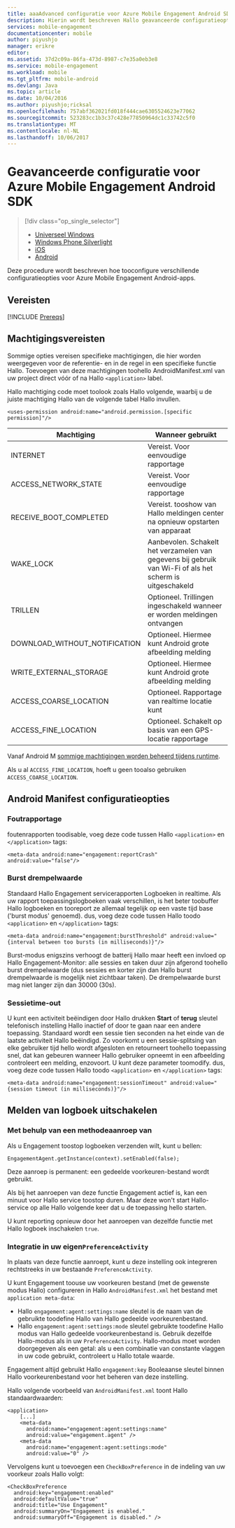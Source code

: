 ```yaml
---
title: aaaAdvanced configuratie voor Azure Mobile Engagement Android SDK
description: Hierin wordt beschreven Hallo geavanceerde configuratieopties, met inbegrip van Hallo Android Manifest met Azure Mobile Engagement Android SDK
services: mobile-engagement
documentationcenter: mobile
author: piyushjo
manager: erikre
editor: 
ms.assetid: 37d2c09a-86fa-473d-8987-c7e35a0eb3e8
ms.service: mobile-engagement
ms.workload: mobile
ms.tgt_pltfrm: mobile-android
ms.devlang: Java
ms.topic: article
ms.date: 10/04/2016
ms.author: piyushjo;ricksal
ms.openlocfilehash: 757abf362021fd018f444cae6305524623e77062
ms.sourcegitcommit: 523283cc1b3c37c428e77850964dc1c33742c5f0
ms.translationtype: MT
ms.contentlocale: nl-NL
ms.lasthandoff: 10/06/2017
---
```

# <a name="advanced-configuration-for-azure-mobile-engagement-android-sdk"></a>Geavanceerde configuratie voor Azure Mobile Engagement Android SDK
> [!div class="op_single_selector"]
> * [Universeel Windows](mobile-engagement-windows-store-advanced-configuration.md)
> * [Windows Phone Silverlight](mobile-engagement-windows-phone-integrate-engagement.md)
> * [iOS](mobile-engagement-ios-integrate-engagement.md)
> * [Android](mobile-engagement-android-advanced-configuration.md)
>
>

Deze procedure wordt beschreven hoe tooconfigure verschillende configuratieopties voor Azure Mobile Engagement Android-apps.

## <a name="prerequisites"></a>Vereisten
[!INCLUDE [Prereqs](../../includes/mobile-engagement-android-prereqs.md)]

## <a name="permission-requirements"></a>Machtigingsvereisten
Sommige opties vereisen specifieke machtigingen, die hier worden weergegeven voor de referentie- en in de regel in een specifieke functie Hallo. Toevoegen van deze machtigingen toohello AndroidManifest.xml van uw project direct vóór of na Hallo `<application>` label.

Hallo machtiging code moet toolook zoals Hallo volgende, waarbij u de juiste machtiging Hallo van de volgende tabel Hallo invullen.

    <uses-permission android:name="android.permission.[specific permission]"/>


| Machtiging | Wanneer gebruikt |
| --- | --- |
| INTERNET |Vereist. Voor eenvoudige rapportage |
| ACCESS_NETWORK_STATE |Vereist. Voor eenvoudige rapportage |
| RECEIVE_BOOT_COMPLETED |Vereist. tooshow van Hallo meldingen center na opnieuw opstarten van apparaat |
| WAKE_LOCK |Aanbevolen. Schakelt het verzamelen van gegevens bij gebruik van Wi-Fi of als het scherm is uitgeschakeld |
| TRILLEN |Optioneel. Trillingen ingeschakeld wanneer er worden meldingen ontvangen |
| DOWNLOAD_WITHOUT_NOTIFICATION |Optioneel. Hiermee kunt Android grote afbeelding melding |
| WRITE_EXTERNAL_STORAGE |Optioneel. Hiermee kunt Android grote afbeelding melding |
| ACCESS_COARSE_LOCATION |Optioneel. Rapportage van realtime locatie kunt |
| ACCESS_FINE_LOCATION |Optioneel. Schakelt op basis van een GPS-locatie rapportage |

Vanaf Android M [sommige machtigingen worden beheerd tijdens runtime](mobile-engagement-android-location-reporting.md#android-m-permissions).

Als u al ``ACCESS_FINE_LOCATION``, hoeft u geen tooalso gebruiken ``ACCESS_COARSE_LOCATION``.

## <a name="android-manifest-configuration-options"></a>Android Manifest configuratieopties
### <a name="crash-report"></a>Foutrapportage
foutenrapporten toodisable, voeg deze code tussen Hallo `<application>` en `</application>` tags:

    <meta-data android:name="engagement:reportCrash" android:value="false"/>

### <a name="burst-threshold"></a>Burst drempelwaarde
Standaard Hallo Engagement servicerapporten Logboeken in realtime. Als uw rapport toepassingslogboeken vaak verschillen, is het beter toobuffer Hallo logboeken en tooreport ze allemaal tegelijk op een vaste tijd base ('burst modus' genoemd). dus, voeg deze code tussen Hallo toodo `<application>` en `</application>` tags:

    <meta-data android:name="engagement:burstThreshold" android:value="{interval between too bursts (in milliseconds)}"/>

Burst-modus enigszins verhoogt de batterij Hallo maar heeft een invloed op Hallo Engagement-Monitor: alle sessies en taken duur zijn afgerond toohello burst drempelwaarde (dus sessies en korter zijn dan Hallo burst drempelwaarde is mogelijk niet zichtbaar taken). De drempelwaarde burst mag niet langer zijn dan 30000 (30s).

### <a name="session-timeout"></a>Sessietime-out
 U kunt een activiteit beëindigen door Hallo drukken **Start** of **terug** sleutel telefonisch instelling Hallo inactief of door te gaan naar een andere toepassing. Standaard wordt een sessie tien seconden na het einde van de laatste activiteit Hallo beëindigd. Zo voorkomt u een sessie-splitsing van elke gebruiker tijd hello wordt afgesloten en retourneert toohello toepassing snel, dat kan gebeuren wanneer Hallo gebruiker opneemt in een afbeelding controleert een melding, enzovoort. U kunt deze parameter toomodify. dus, voeg deze code tussen Hallo toodo `<application>` en `</application>` tags:

    <meta-data android:name="engagement:sessionTimeout" android:value="{session timeout (in milliseconds)}"/>

## <a name="disable-log-reporting"></a>Melden van logboek uitschakelen
### <a name="using-a-method-call"></a>Met behulp van een methodeaanroep van
Als u Engagement toostop logboeken verzenden wilt, kunt u bellen:

    EngagementAgent.getInstance(context).setEnabled(false);

Deze aanroep is permanent: een gedeelde voorkeuren-bestand wordt gebruikt.

Als bij het aanroepen van deze functie Engagement actief is, kan een minuut voor Hallo service toostop duren. Maar deze won't start Hallo-service op alle Hallo volgende keer dat u de toepassing hello starten.

U kunt reporting opnieuw door het aanroepen van dezelfde functie met Hallo logboek inschakelen `true`.

### <a name="integration-in-your-own-preferenceactivity"></a>Integratie in uw eigen`PreferenceActivity`
In plaats van deze functie aanroept, kunt u deze instelling ook integreren rechtstreeks in uw bestaande `PreferenceActivity`.

U kunt Engagement toouse uw voorkeuren bestand (met de gewenste modus Hallo) configureren in Hallo `AndroidManifest.xml` het bestand met `application meta-data`:

* Hallo `engagement:agent:settings:name` sleutel is de naam van de gebruikte toodefine Hallo van Hallo gedeelde voorkeurenbestand.
* Hallo `engagement:agent:settings:mode` sleutel gebruikte toodefine Hallo modus van Hallo gedeelde voorkeurenbestand is. Gebruik dezelfde Hallo-modus als in uw `PreferenceActivity`. Hallo-modus moet worden doorgegeven als een getal: als u een combinatie van constante vlaggen in uw code gebruikt, controleert u Hallo totale waarde.

Engagement altijd gebruikt Hallo `engagement:key` Booleaanse sleutel binnen Hallo voorkeurenbestand voor het beheren van deze instelling.

Hallo volgende voorbeeld van `AndroidManifest.xml` toont Hallo standaardwaarden:

    <application>
        [...]
        <meta-data
          android:name="engagement:agent:settings:name"
          android:value="engagement.agent" />
        <meta-data
          android:name="engagement:agent:settings:mode"
          android:value="0" />

Vervolgens kunt u toevoegen een `CheckBoxPreference` in de indeling van uw voorkeur zoals Hallo volgt:

    <CheckBoxPreference
      android:key="engagement:enabled"
      android:defaultValue="true"
      android:title="Use Engagement"
      android:summaryOn="Engagement is enabled."
      android:summaryOff="Engagement is disabled." />
